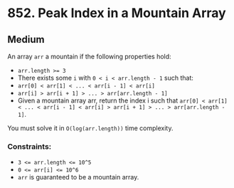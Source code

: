 # 852. Peak Index in a Mountain Array

## Medium

An array `arr` a mountain if the following properties hold:

- `arr.length >= 3`
- There exists some `i` with `0 < i < arr.length - 1` such that:
- `arr[0] < arr[1] < ... < arr[i - 1] < arr[i]`
- `arr[i] > arr[i + 1] > ... > arr[arr.length - 1]`
- Given a mountain array arr, return the index i such
  that `arr[0] < arr[1] < ... < arr[i - 1] < arr[i] > arr[i + 1] > ... > arr[arr.length - 1]`.

You must solve it in `O(log(arr.length))` time complexity.

### Constraints:

- `3 <= arr.length <= 10^5`
- `0 <= arr[i] <= 10^6`
- `arr` is guaranteed to be a mountain array.
